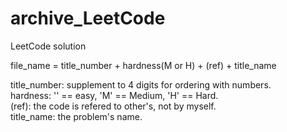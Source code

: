 # archive_LeetCode
LeetCode solution

file_name = title_number + hardness(M or H) + (ref) + title_name


title_number: supplement to 4 digits for ordering with numbers.  
hardness:     '' == easy, 'M' == Medium, 'H' == Hard.  
(ref):        the code is refered to other's, not by myself.  
title_name:   the problem's name. 
